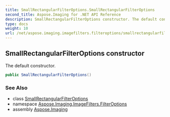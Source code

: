```yaml
---
title: SmallRectangularFilterOptions.SmallRectangularFilterOptions
second_title: Aspose.Imaging for .NET API Reference
description: SmallRectangularFilterOptions constructor. The default constructor
type: docs
weight: 10
url: /net/aspose.imaging.imagefilters.filteroptions/smallrectangularfilteroptions/smallrectangularfilteroptions/
---
```

## SmallRectangularFilterOptions constructor

The default constructor.

```csharp
public SmallRectangularFilterOptions()
```

### See Also

* class [SmallRectangularFilterOptions](../)
* namespace [Aspose.Imaging.ImageFilters.FilterOptions](../../smallrectangularfilteroptions/)
* assembly [Aspose.Imaging](../../../)


